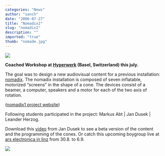 ```yaml
---
categories: "News"
author: "sanch"
date: "2006-07-27"
title: "Nomadix2"
slug: "nomadix2"
description: ""
imported: "true"
thumb: "nomade.jpg"
---
```



![](nomade.jpg)

**Coached Workshop at [Hyperwerk](http://hyperwerk.ch) (Basel, Switzerland) this july.** 

The goal was to design a new audiovisual content for a previous installation: [nomadix](http://vvvv.org/tiki-view_blog_post.php?blogId=4&amp;postId=68). The nomadix installation is composed of seven inflatable, motorized “screens” in the shape of a cone. The devices consist of a beamer, a computer, speakers and a motor for each of the two axis of rotation. 

([nomadix1 project website](http://www.nomadix.info/eng/index.php))

Following students participated in the project: Markus Abt | Jan Dusek | Leander Herzog.

Download this [video](http://www.sanchtv.com/data/videos/nomadix2.mov) from Jan Dusek to see a beta version of the content and the programming of the cones. Or catch this upcoming boygroup live at [ars electronica in linz](http://www.aec.at/en/index.asp) from 30.8. to 6.9.

![](nomade2.jpg)